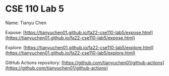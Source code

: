 # CSE 110 Lab 5

Name: Tianyu Chen

Expose: [https://tianyuchen01.github.io/fa22-cse110-lab5/expose.html](https://tianyuchen01.github.io/fa22-cse110-lab5/expose.html)

Explore: [https://tianyuchen01.github.io/fa22-cse110-lab5/explore.html](https://tianyuchen01.github.io/fa22-cse110-lab5/explore.html)

GitHub Actions repository: [https://github.com/tianyuchen01/github-actions](https://github.com/tianyuchen01/github-actions)
